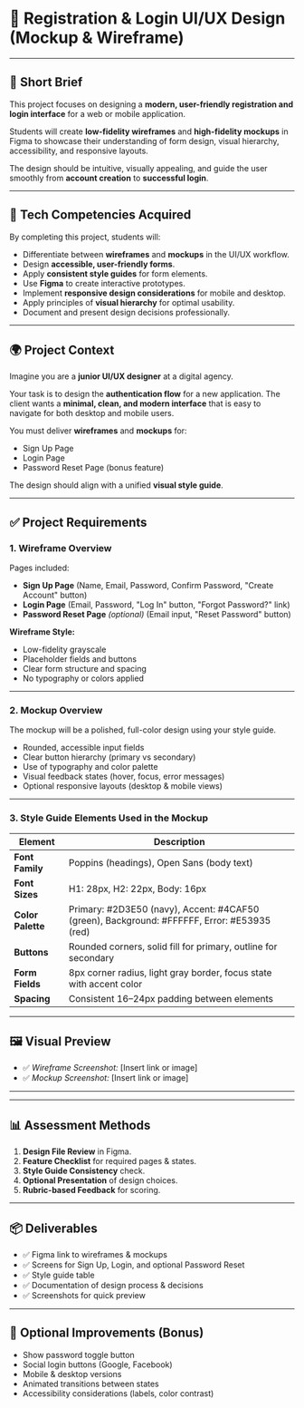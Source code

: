 # 🔐 Registration & Login UI/UX Design (Mockup & Wireframe)

---

## 📝 Short Brief

This project focuses on designing a **modern, user-friendly registration and login interface** for a web or mobile application.

Students will create **low-fidelity wireframes** and **high-fidelity mockups** in Figma to showcase their understanding of form design, visual hierarchy, accessibility, and responsive layouts.

The design should be intuitive, visually appealing, and guide the user smoothly from **account creation** to **successful login**.

---

## 🧰 Tech Competencies Acquired

By completing this project, students will:

- Differentiate between **wireframes** and **mockups** in the UI/UX workflow.
- Design **accessible, user-friendly forms**.
- Apply **consistent style guides** for form elements.
- Use **Figma** to create interactive prototypes.
- Implement **responsive design considerations** for mobile and desktop.
- Apply principles of **visual hierarchy** for optimal usability.
- Document and present design decisions professionally.

---

## 🌍 Project Context

Imagine you are a **junior UI/UX designer** at a digital agency.

Your task is to design the **authentication flow** for a new application. The client wants a **minimal, clean, and modern interface** that is easy to navigate for both desktop and mobile users.

You must deliver **wireframes** and **mockups** for:

- Sign Up Page
- Login Page
- Password Reset Page (bonus feature)

The design should align with a unified **visual style guide**.

---

## ✅ Project Requirements

### 1. **Wireframe Overview**

Pages included:

- **Sign Up Page** (Name, Email, Password, Confirm Password, "Create Account" button)
- **Login Page** (Email, Password, "Log In" button, "Forgot Password?" link)
- **Password Reset Page** *(optional)* (Email input, "Reset Password" button)

**Wireframe Style:**

- Low-fidelity grayscale
- Placeholder fields and buttons
- Clear form structure and spacing
- No typography or colors applied

---

### 2. **Mockup Overview**

The mockup will be a polished, full-color design using your style guide.

- Rounded, accessible input fields
- Clear button hierarchy (primary vs secondary)
- Use of typography and color palette
- Visual feedback states (hover, focus, error messages)
- Optional responsive layouts (desktop & mobile views)

---

### 3. **Style Guide Elements Used in the Mockup**

| Element | Description |
| --- | --- |
| **Font Family** | Poppins (headings), Open Sans (body text) |
| **Font Sizes** | H1: 28px, H2: 22px, Body: 16px |
| **Color Palette** | Primary: #2D3E50 (navy), Accent: #4CAF50 (green), Background: #FFFFFF, Error: #E53935 (red) |
| **Buttons** | Rounded corners, solid fill for primary, outline for secondary |
| **Form Fields** | 8px corner radius, light gray border, focus state with accent color |
| **Spacing** | Consistent 16–24px padding between elements |

---

## 🖼️ Visual Preview

- ✅ *Wireframe Screenshot:* [Insert link or image]
- ✅ *Mockup Screenshot:* [Insert link or image]

---

---

## 📊 Assessment Methods

1. **Design File Review** in Figma.
2. **Feature Checklist** for required pages & states.
3. **Style Guide Consistency** check.
4. **Optional Presentation** of design choices.
5. **Rubric-based Feedback** for scoring.

---

## 📦 Deliverables

- ✅ Figma link to wireframes & mockups
- ✅ Screens for Sign Up, Login, and optional Password Reset
- ✅ Style guide table
- ✅ Documentation of design process & decisions
- ✅ Screenshots for quick preview

---

## 🚀 Optional Improvements (Bonus)

- Show password toggle button
- Social login buttons (Google, Facebook)
- Mobile & desktop versions
- Animated transitions between states
- Accessibility considerations (labels, color contrast)
